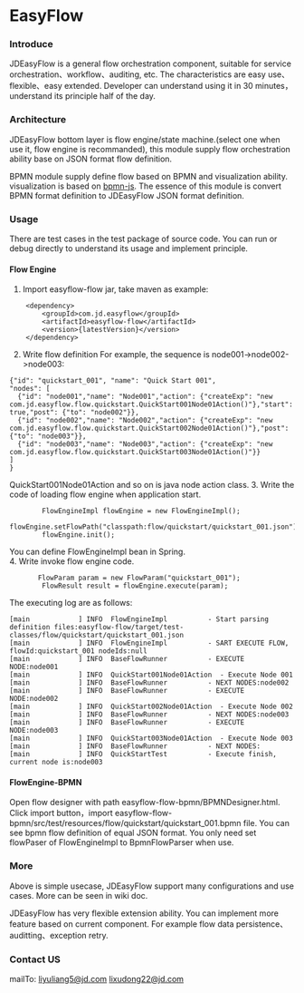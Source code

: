 # EasyFlow

### Introduce
JDEasyFlow is a general flow orchestration component, suitable for service orchestration、workflow、auditing, etc. The characteristics are easy use、flexible、easy extended. Developer can understand using it in 30 minutes，understand its principle half of the day.

### Architecture
JDEasyFlow bottom layer is flow engine/state machine.(select one when use it, flow engine is recommanded), this module supply flow orchestration ability base on JSON format flow definition.

BPMN module supply define flow based on BPMN and visualization ability. visualization is based on [bpmn-js](https://bpmn.io/). The essence of this module is
convert BPMN format definition to JDEasyFlow JSON format definition.


### Usage

There are test cases in the test package of source code. You can run or debug directly to understand its usage and implement principle. 

#### Flow Engine

1. Import easyflow-flow jar, take maven as example:
```
    <dependency>
        <groupId>com.jd.easyflow</groupId>
        <artifactId>easyflow-flow</artifactId>
        <version>{latestVersion}</version>
    </dependency>
```
2. Write flow definition
For example, the sequence is node001->node002->node003:
```
{"id": "quickstart_001", "name": "Quick Start 001",
"nodes": [
  {"id": "node001","name": "Node001","action": {"createExp": "new com.jd.easyflow.flow.quickstart.QuickStart001Node01Action()"},"start": true,"post": {"to": "node002"}},
  {"id": "node002","name": "Node002","action": {"createExp": "new com.jd.easyflow.flow.quickstart.QuickStart002Node01Action()"},"post": {"to": "node003"}},
  {"id": "node003","name": "Node003","action": {"createExp": "new com.jd.easyflow.flow.quickstart.QuickStart003Node01Action()"}}
]
}
```
QuickStart001Node01Action and so on is java node action class.
3. Write the code of loading flow engine when application start.
```
        FlowEngineImpl flowEngine = new FlowEngineImpl();
        flowEngine.setFlowPath("classpath:flow/quickstart/quickstart_001.json");
        flowEngine.init();
```     
You can define FlowEngineImpl bean in Spring.    
4. Write invoke flow engine code.
```
       FlowParam param = new FlowParam("quickstart_001");
        FlowResult result = flowEngine.execute(param);
```
The executing log are as follows:
```
[main            ] INFO  FlowEngineImpl          - Start parsing definition files:easyflow-flow/target/test-classes/flow/quickstart/quickstart_001.json
[main            ] INFO  FlowEngineImpl          - SART EXECUTE FLOW, flowId:quickstart_001 nodeIds:null
[main            ] INFO  BaseFlowRunner          - EXECUTE NODE:node001
[main            ] INFO  QuickStart001Node01Action  - Execute Node 001
[main            ] INFO  BaseFlowRunner          - NEXT NODES:node002
[main            ] INFO  BaseFlowRunner          - EXECUTE NODE:node002
[main            ] INFO  QuickStart002Node01Action  - Execute Node 002
[main            ] INFO  BaseFlowRunner          - NEXT NODES:node003
[main            ] INFO  BaseFlowRunner          - EXECUTE NODE:node003
[main            ] INFO  QuickStart003Node01Action  - Execute Node 003
[main            ] INFO  BaseFlowRunner          - NEXT NODES:
[main            ] INFO  QuickStartTest          - Execute finish, current node is:node003           
```
#### FlowEngine-BPMN
Open flow designer with path easyflow-flow-bpmn/BPMNDesigner.html. Click import button，import easyflow-flow-bpmn/src/test/resources/flow/quickstart/quickstart_001.bpmn file. You can see bpmn flow definition of equal JSON format.
You only need set flowPaser of FlowEngineImpl to BpmnFlowParser when use.

### More
Above is simple usecase, JDEasyFlow support many configurations and use cases. More can be seen in wiki doc.

JDEasyFlow has very flexible extension ability. You can implement more feature based on current component. For example flow data persistence、auditting、exception retry. 

### Contact US
mailTo: liyuliang5@jd.com lixudong22@jd.com